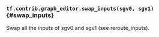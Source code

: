 ### `tf.contrib.graph_editor.swap_inputs(sgv0, sgv1)` {#swap_inputs}

Swap all the inputs of sgv0 and sgv1 (see reroute_inputs).

